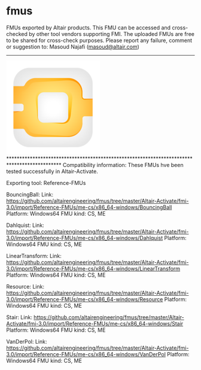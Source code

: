 # fmus
FMUs exported by Altair products. This FMU can be accessed and cross-checked by other tool vendors supporting FMI.
The uploaded FMUs are free to be shared for cross-check purposes.
Please report any failure, comment or suggestion to: Masoud Najafi (masoud@altair.com)
**********************************************************************************************************
<!-- HTML approach -->
<img src="https://github.com/altairengineering/fmus/blob/master/icon_Activate.png"  width="250"/>
********************************************************************************************
Compatibility information:
These FMUs hve been tested successfully in Altair-Activate. 

Exporting tool: Reference-FMUs

BouncingBall:
Link: https://github.com/altairengineering/fmus/tree/master/Altair-Activate/fmi-3.0/import/Reference-FMUs/me-cs/x86_64-windows/BouncingBall
Platform: Windows64
FMU kind: CS, ME

Dahlquist:
Link: https://github.com/altairengineering/fmus/tree/master/Altair-Activate/fmi-3.0/import/Reference-FMUs/me-cs/x86_64-windows/Dahlquist
Platform: Windows64
FMU kind: CS, ME

LinearTransform:
Link: https://github.com/altairengineering/fmus/tree/master/Altair-Activate/fmi-3.0/import/Reference-FMUs/me-cs/x86_64-windows/LinearTransform
Platform: Windows64
FMU kind: CS, ME

Resource:
Link: https://github.com/altairengineering/fmus/tree/master/Altair-Activate/fmi-3.0/import/Reference-FMUs/me-cs/x86_64-windows/Resource
Platform: Windows64
FMU kind: CS, ME

Stair:
Link: https://github.com/altairengineering/fmus/tree/master/Altair-Activate/fmi-3.0/import/Reference-FMUs/me-cs/x86_64-windows/Stair
Platform: Windows64
FMU kind: CS, ME

VanDerPol:
Link: https://github.com/altairengineering/fmus/tree/master/Altair-Activate/fmi-3.0/import/Reference-FMUs/me-cs/x86_64-windows/VanDerPol
Platform: Windows64
FMU kind: CS, ME
